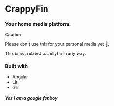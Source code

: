 # CrappyFin

### Your home media platform.

> [!Caution]
> Please don't use this for your personal media yet 🙏.

This is not related to Jellyfin in any way.

### Built with

- Angular
- Lit
- Go

##### Yes I am a google fanboy
